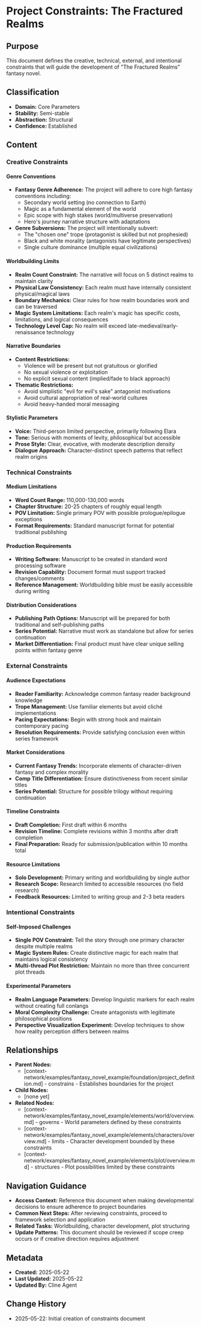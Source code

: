 # Project Constraints: The Fractured Realms

## Purpose
This document defines the creative, technical, external, and intentional constraints that will guide the development of "The Fractured Realms" fantasy novel.

## Classification
- **Domain:** Core Parameters
- **Stability:** Semi-stable
- **Abstraction:** Structural
- **Confidence:** Established

## Content

### Creative Constraints

#### Genre Conventions
- **Fantasy Genre Adherence:** The project will adhere to core high fantasy conventions including:
  - Secondary world setting (no connection to Earth)
  - Magic as a fundamental element of the world
  - Epic scope with high stakes (world/multiverse preservation)
  - Hero's journey narrative structure with adaptations
- **Genre Subversions:** The project will intentionally subvert:
  - The "chosen one" trope (protagonist is skilled but not prophesied)
  - Black and white morality (antagonists have legitimate perspectives)
  - Single culture dominance (multiple equal civilizations)

#### Worldbuilding Limits
- **Realm Count Constraint:** The narrative will focus on 5 distinct realms to maintain clarity
- **Physical Law Consistency:** Each realm must have internally consistent physical/magical laws
- **Boundary Mechanics:** Clear rules for how realm boundaries work and can be traversed
- **Magic System Limitations:** Each realm's magic has specific costs, limitations, and logical consequences
- **Technology Level Cap:** No realm will exceed late-medieval/early-renaissance technology

#### Narrative Boundaries
- **Content Restrictions:** 
  - Violence will be present but not gratuitous or glorified
  - No sexual violence or exploitation
  - No explicit sexual content (implied/fade to black approach)
- **Thematic Restrictions:**
  - Avoid simplistic "evil for evil's sake" antagonist motivations
  - Avoid cultural appropriation of real-world cultures
  - Avoid heavy-handed moral messaging

#### Stylistic Parameters
- **Voice:** Third-person limited perspective, primarily following Elara
- **Tone:** Serious with moments of levity, philosophical but accessible
- **Prose Style:** Clear, evocative, with moderate description density
- **Dialogue Approach:** Character-distinct speech patterns that reflect realm origins

### Technical Constraints

#### Medium Limitations
- **Word Count Range:** 110,000-130,000 words
- **Chapter Structure:** 20-25 chapters of roughly equal length
- **POV Limitation:** Single primary POV with possible prologue/epilogue exceptions
- **Format Requirements:** Standard manuscript format for potential traditional publishing

#### Production Requirements
- **Writing Software:** Manuscript to be created in standard word processing software
- **Revision Capability:** Document format must support tracked changes/comments
- **Reference Management:** Worldbuilding bible must be easily accessible during writing

#### Distribution Considerations
- **Publishing Path Options:** Manuscript will be prepared for both traditional and self-publishing paths
- **Series Potential:** Narrative must work as standalone but allow for series continuation
- **Market Differentiation:** Final product must have clear unique selling points within fantasy genre

### External Constraints

#### Audience Expectations
- **Reader Familiarity:** Acknowledge common fantasy reader background knowledge
- **Trope Management:** Use familiar elements but avoid cliché implementations
- **Pacing Expectations:** Begin with strong hook and maintain contemporary pacing
- **Resolution Requirements:** Provide satisfying conclusion even within series framework

#### Market Considerations
- **Current Fantasy Trends:** Incorporate elements of character-driven fantasy and complex morality
- **Comp Title Differentiation:** Ensure distinctiveness from recent similar titles
- **Series Potential:** Structure for possible trilogy without requiring continuation

#### Timeline Constraints
- **Draft Completion:** First draft within 6 months
- **Revision Timeline:** Complete revisions within 3 months after draft completion
- **Final Preparation:** Ready for submission/publication within 10 months total

#### Resource Limitations
- **Solo Development:** Primary writing and worldbuilding by single author
- **Research Scope:** Research limited to accessible resources (no field research)
- **Feedback Resources:** Limited to writing group and 2-3 beta readers

### Intentional Constraints

#### Self-Imposed Challenges
- **Single POV Constraint:** Tell the story through one primary character despite multiple realms
- **Magic System Rules:** Create distinctive magic for each realm that maintains logical consistency
- **Multi-thread Plot Restriction:** Maintain no more than three concurrent plot threads

#### Experimental Parameters
- **Realm Language Parameters:** Develop linguistic markers for each realm without creating full conlangs
- **Moral Complexity Challenge:** Create antagonists with legitimate philosophical positions
- **Perspective Visualization Experiment:** Develop techniques to show how reality perception differs between realms

## Relationships
- **Parent Nodes:** 
  - [context-network/examples/fantasy_novel_example/foundation/project_definition.md] - constrains - Establishes boundaries for the project
- **Child Nodes:** 
  - [none yet]
- **Related Nodes:** 
  - [context-network/examples/fantasy_novel_example/elements/world/overview.md] - governs - World parameters defined by these constraints
  - [context-network/examples/fantasy_novel_example/elements/characters/overview.md] - limits - Character development bounded by these constraints
  - [context-network/examples/fantasy_novel_example/elements/plot/overview.md] - structures - Plot possibilities limited by these constraints

## Navigation Guidance
- **Access Context:** Reference this document when making developmental decisions to ensure adherence to project boundaries
- **Common Next Steps:** After reviewing constraints, proceed to framework selection and application
- **Related Tasks:** Worldbuilding, character development, plot structuring
- **Update Patterns:** This document should be reviewed if scope creep occurs or if creative direction requires adjustment

## Metadata
- **Created:** 2025-05-22
- **Last Updated:** 2025-05-22
- **Updated By:** Cline Agent

## Change History
- 2025-05-22: Initial creation of constraints document
